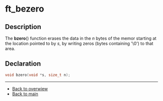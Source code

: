 # ft_bezero

## Description
The **bzero**() function erases the data in the _n_ bytes of the memor starting at the location pointed to by _s_, by writing zeros (bytes containing '\0') to that area.

## Declaration
```c
void bzero(void *s, size_t n);
```

---
- [Back to overwiew](Overview_about_function.md)
- [Back to main](/)
